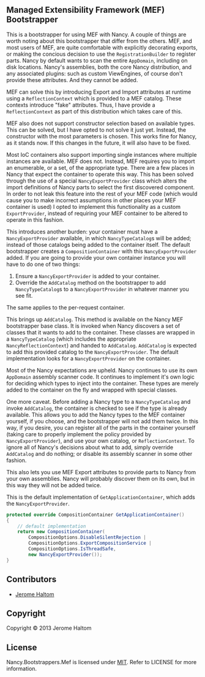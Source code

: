 ## Managed Extensibility Framework (MEF) Bootstrapper

This is a bootstrapper for using MEF with Nancy.  A couple of things are worth noting about this bootstrapper that differ from the others. MEF, and most users of MEF, are quite comfortable with explicitly decorating exports, or making the concious decision to use the `RegistrationBuilder` to register parts. Nancy by default wants to scan the entire `AppDomain`, including on disk locations. Nancy's assemblies, both the core Nancy distribution, and any associated plugins: such as custom ViewEngines, of course don't provide these attributes. And they cannot be added.

MEF can solve this by introducing Export and Import attributes at runtime using a `ReflectionContext` which is provided to a MEF catalog. These contexts introduce "fake" attributes. Thus, I have provide a `ReflectionContext` as part of this distribution which takes care of this.

MEF also does not support constructor selection based on available types. This can be solved, but I have opted to not solve it just yet. Instead, the constructor with the most parameters is chosen. This works fine for Nancy, as it stands now. If this changes in the future, it will also have to be fixed.

Most IoC containers also support importing single instances where multiple instances are available. MEF does not. Instead, MEF requires you to import an enumerable, or a set, of the appropriate type. There are a few places in Nancy that expect the container to operate this way. This has been solved through the use of a special `NancyExportProvider` class which alters the import definitions of Nancy parts to select the first discovered component. In order to not leak this feature into the rest of your MEF code (which would cause you to make incorrect assumptions in other places your MEF container is used) I opted to implement this functionality as a custom `ExportProvider`, instead of requiring your MEF container to be altered to operate in this fashion.

This introduces another burden: your container must have a `NancyExportProvider` available, in which `NancyTypeCatalog`s will be added; instead of those catalogs being added to the container itself. The default bootstrapper creates a `CompositionContainer` with this `NancyExportProvider` added. If you are going to provide your own container instance you will have to do one of two things:

1) Ensure a `NancyExportProvider` is added to your container.
2) Override the `AddCatalog` method on the bootstrapper to add `NancyTypeCatalog`s to a `NancyExportProvider` in whatever manner you see fit.

The same applies to the per-request container.

This brings up `AddCatalog`. This method is available on the Nancy MEF bootstrapper base class. It is invoked when Nancy discovers a set of classes that it wants to add to the container. These classes are wrapped in a `NancyTypeCatalog` (which includes the appropriate `NancyReflectionContext`) and handed to `AddCatalog`. `AddCatalog` is expected to add this provided catalog to the `NancyExportProvider`. The default implementation looks for a `NancyExportProvider` on the container.

Most of the Nancy expectations are upheld. Nancy continues to use its own `AppDomain` assembly scanner code. It continues to implement it's own logic for deciding which types to inject into the container. These types are merely added to the container on the fly and wrapped with special classes.

One more caveat. Before adding a Nancy type to a `NancyTypeCatalog` and invoke `AddCatalog`, the container is checked to see if the type is already available. This allows you to add the Nancy types to the MEF container yourself, if you choose, and the bootstrapper will not add them twice. In this way, if you desire, you can register all of the parts in the container yourself (taking care to properly implement the policy provided by `NancyExportProvider`), and use your own catalog, or `ReflectionContext`. To ignore all of Nancy's decisions about what to add, simply override `AddCatalog` and do nothing; or disable its assembly scanner in some other fashion.

This also lets you use MEF Export attributes to provide parts to Nancy from your own assemblies. Nancy will probably discover them on its own, but in this way they will not be added twice.

This is the default implementation of `GetApplicationContainer`, which adds the `NancyExportProvider`.

```csharp
protected override CompositionContainer GetApplicationContainer()
{
    // default implementation
    return new CompositionContainer(
        CompositionOptions.DisableSilentRejection |
        CompositionOptions.ExportCompositionService |
        CompositionOptions.IsThreadSafe,
        new NancyExportProvider());
}
```

## Contributors

* [Jerome Haltom](http://github.com/wasabii)

## Copyright

Copyright © 2013 Jerome Haltom

## License

Nancy.Bootstrappers.Mef is licensed under [MIT](http://www.opensource.org/licenses/mit-license.php "Read more about the MIT license form"). Refer to LICENSE for more information.

